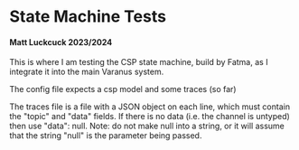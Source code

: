 # State Machine Tests
#### Matt Luckcuck 2023/2024

This is where I am testing the CSP state machine, build by Fatma, as I integrate it into the main Varanus system. 

The config file expects a csp model and some traces (so far)

The traces file is a file with a JSON object on each line, which must contain the "topic" and "data" fields. If there is no data (i.e. the channel is untyped) then use "data": null. Note: do not make null into a string, or it will assume that the string "null" is the parameter being passed.
